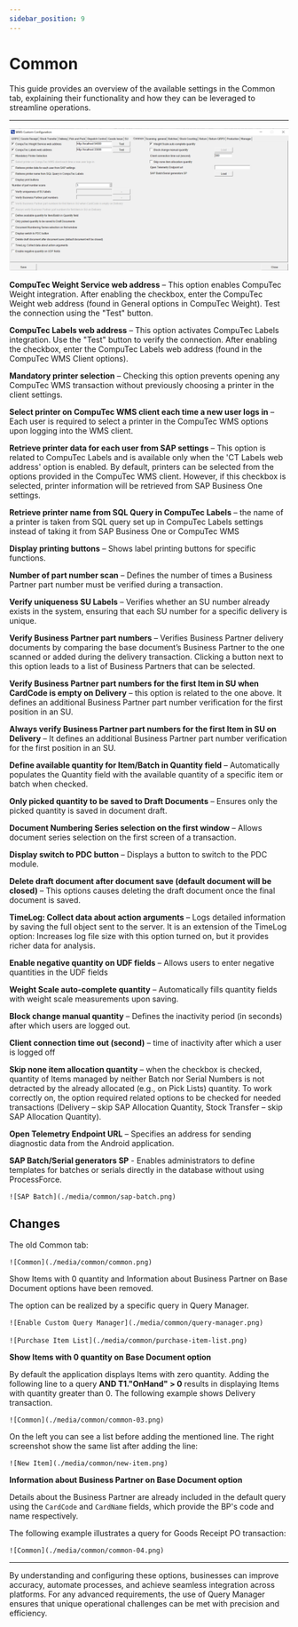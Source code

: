 ```yaml
---
sidebar_position: 9
---
```


# Common

This guide provides an overview of the available settings in the Common tab, explaining their functionality and how they can be leveraged to streamline operations.

---

![Common](./media/common/cc-common.png)

**CompuTec Weight Service web address** – This option enables CompuTec Weight integration. After enabling the checkbox, enter the CompuTec Weight web address (found in General options in CompuTec Weight). Test the connection using the "Test" button.

**CompuTec Labels web address** – This option activates CompuTec Labels integration. Use the "Test" button to verify the connection. After enabling the checkbox, enter the CompuTec Labels web address (found in the CompuTec WMS Client options).

**Mandatory printer selection** – Checking this option prevents opening any CompuTec WMS transaction without previously choosing a printer in the client settings.

**Select printer on CompuTec WMS client each time a new user logs in** – Each user is required to select a printer in the CompuTec WMS options upon logging into the WMS client.

**Retrieve printer data for each user from SAP settings** – This option is related to CompuTec Labels and is available only when the 'CT Labels web address' option is enabled. By default, printers can be selected from the options provided in the CompuTec WMS client. However, if this checkbox is selected, printer information will be retrieved from SAP Business One settings.

**Retrieve printer name from SQL Query in CompuTec Labels** – the name of a printer is taken from SQL query set up in CompuTec Labels settings instead of taking it from SAP Business One or CompuTec WMS

**Display printing buttons** – Shows label printing buttons for specific functions.

**Number of part number scan** – Defines the number of times a Business Partner part number must be verified during a transaction.

**Verify uniqueness SU Labels** – Verifies whether an SU number already exists in the system, ensuring that each SU number for a specific delivery is unique.

**Verify Business Partner part numbers** – Verifies Business Partner delivery documents by comparing the base document’s Business Partner to the one scanned or added during the delivery transaction. Clicking a button next to this option leads to a list of Business Partners that can be selected.

**Verify Business Partner part numbers for the first Item in SU when CardCode is empty on Delivery** – this option is related to the one above. It defines an additional Business Partner part number verification for the first position in an SU.

**Always verify Business Partner part numbers for the first Item in SU on Delivery** – It defines an additional Business Partner part number verification for the first position in an SU.

**Define available quantity for Item/Batch in Quantity field** – Automatically populates the Quantity field with the available quantity of a specific item or batch when checked.

**Only picked quantity to be saved to Draft Documents** – Ensures only the picked quantity is saved in document draft.

**Document Numbering Series selection on the first window** – Allows document series selection on the first screen of a transaction.

**Display switch to PDC button** – Displays a button to switch to the PDC module.

**Delete draft document after document save (default document will be closed)** – This options causes deleting the draft document once the final document is saved.

**TimeLog: Collect data about action arguments** – Logs detailed information by saving the full object sent to the server. It is an extension of the TimeLog option: Increases log file size with this option turned on, but it provides richer data for analysis.

**Enable negative quantity on UDF fields** –  Allows users to enter negative quantities in the UDF fields

**Weight Scale auto-complete quantity** – Automatically fills quantity fields with weight scale measurements upon saving.

**Block change manual quantity** – Defines the inactivity period (in seconds) after which users are logged out.

**Client connection time out (second)** – time of inactivity after which a user is logged off

**Skip none item allocation quantity** – when the checkbox is checked, quantity of Items managed by neither Batch nor Serial Numbers is not detracted by the already allocated (e.g., on Pick Lists) quantity. To work correctly on, the option required related options to be checked for needed transactions (Delivery – skip SAP Allocation Quantity, Stock Transfer – skip SAP Allocation Quantity).

**Open Telemetry Endpoint URL** – Specifies an address for sending diagnostic data from the Android application.

**SAP Batch/Serial generators SP** - Enables administrators to define templates for batches or serials directly in the database without using ProcessForce.

    ![SAP Batch](./media/common/sap-batch.png)

## Changes

The old Common tab:

    ![Common](./media/common/common.png)

Show Items with 0 quantity and Information about Business Partner on Base Document options have been removed.

The option can be realized by a specific query in Query Manager.

    ![Enable Custom Query Manager](./media/common/query-manager.png)

    ![Purchase Item List](./media/common/purchase-item-list.png)

**Show Items with 0 quantity on Base Document option**

By default the application displays Items with zero quantity. Adding the following line to a query **AND T1."OnHand" > 0**  results in displaying Items with quantity greater than 0. The following example shows Delivery transaction.

    ![Common](./media/common/common-03.png)

On the left you can see a list before adding the mentioned line. The right screenshot show the same list after adding the line:

    ![New Item](./media/common/new-item.png)

**Information about Business Partner on Base Document option**

Details about the Business Partner are already included in the default query using the `CardCode` and `CardName` fields, which provide the BP's code and name respectively.

The following example illustrates a query for Goods Receipt PO transaction:

    ![Common](./media/common/common-04.png)

---
By understanding and configuring these options, businesses can improve accuracy, automate processes, and achieve seamless integration across platforms. For any advanced requirements, the use of Query Manager ensures that unique operational challenges can be met with precision and efficiency.
